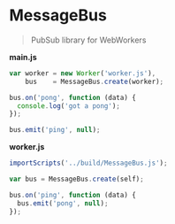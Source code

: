 # MessageBus

> PubSub library for WebWorkers

**main.js**

``` js
var worker = new Worker('worker.js'),
    bus    = MessageBus.create(worker);

bus.on('pong', function (data) {
  console.log('got a pong');
});

bus.emit('ping', null);
```

**worker.js**

``` js
importScripts('../build/MessageBus.js');

var bus = MessageBus.create(self);

bus.on('ping', function (data) {
  bus.emit('pong', null);
});
```
